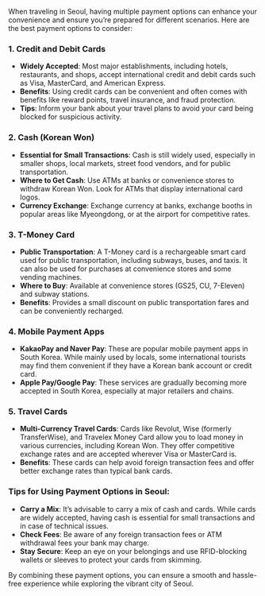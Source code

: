 When traveling in Seoul, having multiple payment options can enhance your convenience and ensure you’re prepared for different scenarios. Here are the best payment options to consider:

### 1. **Credit and Debit Cards**
- **Widely Accepted**: Most major establishments, including hotels, restaurants, and shops, accept international credit and debit cards such as Visa, MasterCard, and American Express.
- **Benefits**: Using credit cards can be convenient and often comes with benefits like reward points, travel insurance, and fraud protection.
- **Tips**: Inform your bank about your travel plans to avoid your card being blocked for suspicious activity.

### 2. **Cash (Korean Won)**
- **Essential for Small Transactions**: Cash is still widely used, especially in smaller shops, local markets, street food vendors, and for public transportation.
- **Where to Get Cash**: Use ATMs at banks or convenience stores to withdraw Korean Won. Look for ATMs that display international card logos.
- **Currency Exchange**: Exchange currency at banks, exchange booths in popular areas like Myeongdong, or at the airport for competitive rates.

### 3. **T-Money Card**
- **Public Transportation**: A T-Money card is a rechargeable smart card used for public transportation, including subways, buses, and taxis. It can also be used for purchases at convenience stores and some vending machines.
- **Where to Buy**: Available at convenience stores (GS25, CU, 7-Eleven) and subway stations.
- **Benefits**: Provides a small discount on public transportation fares and can be conveniently recharged.

### 4. **Mobile Payment Apps**
- **KakaoPay and Naver Pay**: These are popular mobile payment apps in South Korea. While mainly used by locals, some international tourists may find them convenient if they have a Korean bank account or credit card.
- **Apple Pay/Google Pay**: These services are gradually becoming more accepted in South Korea, especially at major retailers and chains.

### 5. **Travel Cards**
- **Multi-Currency Travel Cards**: Cards like Revolut, Wise (formerly TransferWise), and Travelex Money Card allow you to load money in various currencies, including Korean Won. They offer competitive exchange rates and are accepted wherever Visa or MasterCard is.
- **Benefits**: These cards can help avoid foreign transaction fees and offer better exchange rates than typical bank cards.

### Tips for Using Payment Options in Seoul:
- **Carry a Mix**: It’s advisable to carry a mix of cash and cards. While cards are widely accepted, having cash is essential for small transactions and in case of technical issues.
- **Check Fees**: Be aware of any foreign transaction fees or ATM withdrawal fees your bank may charge.
- **Stay Secure**: Keep an eye on your belongings and use RFID-blocking wallets or sleeves to protect your cards from skimming.

By combining these payment options, you can ensure a smooth and hassle-free experience while exploring the vibrant city of Seoul.
